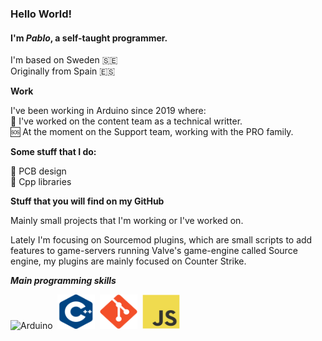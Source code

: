 ### Hello World!

#### I'm ***Pablo***, a self-taught programmer.
I'm based on Sweden 🇸🇪  
Originally from Spain :es:

**Work**   

I've been working in Arduino since 2019 where:  
 📝 I've worked on the content team as a technical writter.  
 🆘 At the moment on the Support team, working with the PRO family.  


**Some stuff that I do:**  

 🔨 PCB design  
 📙 Cpp libraries  


**Stuff that you will find on my GitHub**  

Mainly small projects that I'm working or I've worked on.  

Lately I'm focusing on Sourcemod plugins, which are small scripts to add features to game-servers running Valve's game-engine called Source engine, my plugins are mainly focused on Counter Strike.

***Main programming skills***

<img src="https://cdn.arduino.cc/header-footer/prod/assets/headerLogo-arduino.svg" title="Arduino" alt="Arduino" width="80" height="55"/>&nbsp;
<img src="https://github.com/devicons/devicon/blob/master/icons/cplusplus/cplusplus-plain.svg" title="Cpp" alt="Cpp" width="60" height="55"/>&nbsp;
<img src="https://github.com/devicons/devicon/blob/master/icons/git/git-original.svg" title="Git" alt="Git" width="60" height="55"/>&nbsp;
<img src="https://github.com/devicons/devicon/blob/master/icons/javascript/javascript-original.svg" title="Js" alt="Js" width="60" height="55"/>&nbsp;
